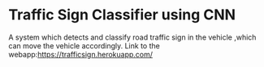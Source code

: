 # Traffic Sign Classifier using CNN
A system which detects and classify road traffic sign in the vehicle ,which can move the vehicle accordingly.
Link to the webapp:https://trafficsign.herokuapp.com/
